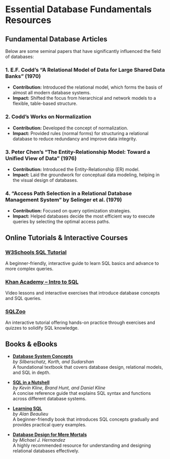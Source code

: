 # Essential Database Fundamentals Resources

## Fundamental Database Articles

Below are some seminal papers that have significantly influenced the field of databases:

### 1. E.F. Codd’s “A Relational Model of Data for Large Shared Data Banks” (1970)
- **Contribution:** Introduced the relational model, which forms the basis of almost all modern database systems.
- **Impact:** Shifted the focus from hierarchical and network models to a flexible, table-based structure.

### 2. Codd’s Works on Normalization
- **Contribution:** Developed the concept of normalization.
- **Impact:** Provided rules (normal forms) for structuring a relational database to reduce redundancy and improve data integrity.

### 3. Peter Chen’s “The Entity-Relationship Model: Toward a Unified View of Data” (1976)
- **Contribution:** Introduced the Entity-Relationship (ER) model.
- **Impact:** Laid the groundwork for conceptual data modeling, helping in the visual design of databases.

### 4. “Access Path Selection in a Relational Database Management System” by Selinger et al. (1979)
- **Contribution:** Focused on query optimization strategies.
- **Impact:** Helped databases decide the most efficient way to execute queries by selecting the optimal access paths.



## Online Tutorials & Interactive Courses

### [W3Schools SQL Tutorial](https://www.w3schools.com/sql/)
A beginner-friendly, interactive guide to learn SQL basics and advance to more complex queries.

### [Khan Academy – Intro to SQL](https://www.khanacademy.org/computing/computer-programming/sql)
Video lessons and interactive exercises that introduce database concepts and SQL queries.

### [SQLZoo](https://sqlzoo.net/)
An interactive tutorial offering hands-on practice through exercises and quizzes to solidify SQL knowledge.


## Books & eBooks

- **[Database System Concepts](https://mrce.in/ebooks/Database%20System%20Concepts%207th%20Ed.pdf)**  
  *by Silberschatz, Korth, and Sudarshan*  
  A foundational textbook that covers database design, relational models, and SQL in depth.

- **[SQL in a Nutshell](https://theswissbay.ch/pdf/Gentoomen%20Library/Databases/mssql/SQL%20In%20Nutshell%202001.pdf)**  
  *by Kevin Kline, Brand Hunt, and Daniel Kline*  
  A concise reference guide that explains SQL syntax and functions across different database systems.

- **[Learning SQL](https://www.r-5.org/files/books/computers/languages/sql/mysql/Alan_Beaulieu-Learning_SQL-EN.pdf)**  
  *by Alan Beaulieu*  
  A beginner-friendly book that introduces SQL concepts gradually and provides practical query examples.

- **[Database Design for Mere Mortals](https://ptgmedia.pearsoncmg.com/images/9780321884497/samplepages/0321884493.pdf)**  
  *by Michael J. Hernandez*  
  A highly recommended resource for understanding and designing relational databases effectively.
